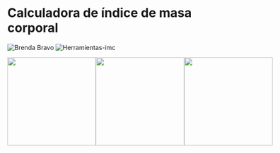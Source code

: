 # Calculadora de índice de masa corporal
![Brenda Bravo](https://user-images.githubusercontent.com/95329519/149218234-a60b91c5-cdc7-4d39-b510-2b656f63c5ea.png)
![Herramientas-imc](https://user-images.githubusercontent.com/95329519/152419161-a59bdfc3-0fe4-465f-82ae-52aacccdd041.png)
<div style="display:flex; ">
<a href="https://brendabravogz.netlify.app/"> <img style ="width:200px;height:auto; " src="https://user-images.githubusercontent.com/95329519/149224001-b1f0bac1-9120-4814-83a9-22e3c9cd5a75.png"></a>
<a href="https://www.behance.net/BrendaBravoGz"> <img style ="width:200px;height:auto; " src="https://user-images.githubusercontent.com/95329519/149224383-095599fa-cdcc-4da2-acce-3f399ec369e7.png"></a>
<a href="https://www.linkedin.com/in/brendabravogz/"> <img style ="width:200px;height:auto; " src="https://user-images.githubusercontent.com/95329519/149222857-f5a7318c-f761-4a4d-87bd-f438d710b23e.png"></a>
</div>
